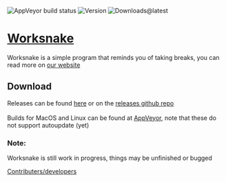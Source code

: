 ![AppVeyor build status](https://img.shields.io/appveyor/build/112batman/worksnake)
![Version](https://img.shields.io/github/v/release/Worksnake/worksnake-releases)
![Downloads@latest](https://img.shields.io/github/downloads/Worksnake/worksnake-releases/latest/total)

# [Worksnake](https://worksnake.github.io)
Worksnake is a simple program that reminds you of taking breaks, you can read more on [our website](https://worksnake.github.io)

## Download
Releases can be found [here](https://hazel-worksnake.vercel.app) or on the [releases github repo](https://github.com/worksnake/worksnake-releases/releases)\
\
Builds for MacOS and Linux can be found at [AppVeyor](https://ci.appveyor.com/project/112batman/worksnake/branch/master/artifacts), note that these do not support autoupdate (yet)

### Note:
Worksnake is still work in progress, things may be unfinished or bugged

[Contributers/developers](Contributers.md)